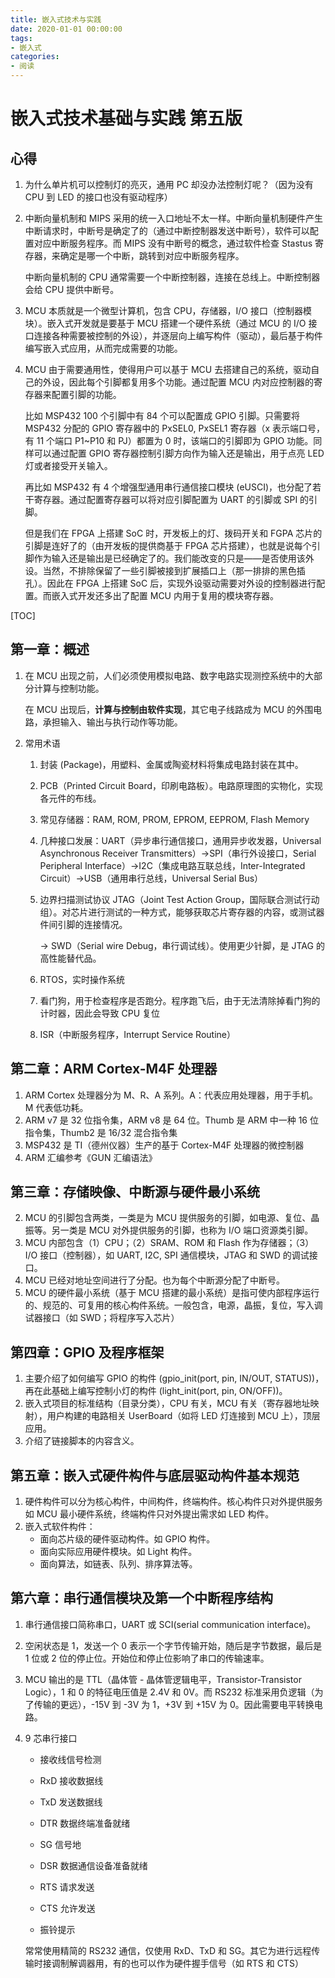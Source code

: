 ```yaml
---
title: 嵌入式技术与实践
date: 2020-01-01 00:00:00
tags:
- 嵌入式
categories:
- 阅读
---
```



# 嵌入式技术基础与实践 第五版

## 心得

1. 为什么单片机可以控制灯的亮灭，通用 PC 却没办法控制灯呢？（因为没有 CPU 到 LED 的接口也没有驱动程序）

1. 中断向量机制和 MIPS 采用的统一入口地址不太一样。中断向量机制硬件产生中断请求时，中断号是确定了的（通过中断控制器发送中断号），软件可以配置对应中断服务程序。而 MIPS 没有中断号的概念，通过软件检查 Stastus 寄存器，来确定是哪一个中断，跳转到对应中断服务程序。

   中断向量机制的 CPU 通常需要一个中断控制器，连接在总线上。中断控制器会给 CPU 提供中断号。

2. MCU 本质就是一个微型计算机，包含 CPU，存储器，I/O 接口（控制器模块）。嵌入式开发就是要基于 MCU 搭建一个硬件系统（通过 MCU 的 I/O 接口连接各种需要被控制的外设），并逐层向上编写构件（驱动），最后基于构件编写嵌入式应用，从而完成需要的功能。

3. MCU 由于需要通用性，使得用户可以基于 MCU 去搭建自己的系统，驱动自己的外设，因此每个引脚都复用多个功能。通过配置 MCU 内对应控制器的寄存器来配置引脚的功能。

   比如 MSP432 100 个引脚中有 84 个可以配置成 GPIO 引脚。只需要将 MSP432 分配的 GPIO 寄存器中的 PxSEL0, PxSEL1 寄存器（x 表示端口号，有 11 个端口 P1~P10 和 PJ）都置为 0 时，该端口的引脚即为 GPIO 功能。同样可以通过配置 GPIO 寄存器控制引脚方向作为输入还是输出，用于点亮 LED 灯或者接受开关输入。

   再比如 MSP432 有 4 个增强型通用串行通信接口模块 (eUSCI)，也分配了若干寄存器。通过配置寄存器可以将对应引脚配置为 UART 的引脚或 SPI 的引脚。

   但是我们在 FPGA 上搭建 SoC 时，开发板上的灯、拨码开关和 FGPA 芯片的引脚是连好了的（由开发板的提供商基于 FPGA 芯片搭建），也就是说每个引脚作为输入还是输出是已经确定了的。我们能改变的只是——是否使用该外设。当然，不排除保留了一些引脚被接到扩展插口上（那一排排的黑色插孔）。因此在 FPGA 上搭建 SoC 后，实现外设驱动需要对外设的控制器进行配置。而嵌入式开发还多出了配置 MCU 内用于复用的模块寄存器。

<!-- more -->

[TOC]

## 第一章：概述

1. 在 MCU 出现之前，人们必须使用模拟电路、数字电路实现测控系统中的大部分计算与控制功能。

   在 MCU 出现后，**计算与控制由软件实现**，其它电子线路成为 MCU 的外围电路，承担输入、输出与执行动作等功能。

2. 常用术语

   1. 封装 (Package)，用塑料、金属或陶瓷材料将集成电路封装在其中。

   2. PCB（Printed Circuit Board，印刷电路板）。电路原理图的实物化，实现各元件的布线。

   3. 常见存储器：RAM, ROM, PROM, EPROM, EEPROM, Flash Memory

   4. 几种接口发展：UART（异步串行通信接口，通用异步收发器，Universal Asynchronous Receiver Transmitters）->SPI（串行外设接口，Serial Peripheral Interface）->I2C（集成电路互联总线，Inter-Integrated Circuit）->USB（通用串行总线，Universal Serial Bus）

   5. 边界扫描测试协议 JTAG（Joint Test Action Group，国际联合测试行动组）。对芯片进行测试的一种方式，能够获取芯片寄存器的内容，或测试器件间引脚的连接情况。

      -> SWD（Serial wire Debug，串行调试线）。使用更少针脚，是 JTAG 的高性能替代品。

   6. RTOS，实时操作系统

   7. 看门狗，用于检查程序是否跑分。程序跑飞后，由于无法清除掉看门狗的计时器，因此会导致 CPU 复位

   8. ISR（中断服务程序，Interrupt Service Routine）

## 第二章：ARM Cortex-M4F 处理器

1. ARM Cortex 处理器分为 M、R、A 系列。A：代表应用处理器，用于手机。M 代表低功耗。
2. ARM v7 是 32 位指令集，ARM v8 是 64 位。Thumb 是 ARM 中一种 16 位指令集，Thumb2 是 16/32 混合指令集
3. MSP432 是 TI（德州仪器）生产的基于 Cortex-M4F 处理器的微控制器
4. ARM 汇编参考《GUN 汇编语法》

## 第三章：存储映像、中断源与硬件最小系统

2. MCU 的引脚包含两类，一类是为 MCU 提供服务的引脚，如电源、复位、晶振等。另一类是 MCU 对外提供服务的引脚，也称为 I/O 端口资源类引脚。
2. MCU 内部包含（1）CPU；（2）SRAM、ROM 和 Flash 作为存储器；（3）I/O 接口（控制器），如 UART, I2C, SPI 通信模块，JTAG 和 SWD 的调试接口。
3. MCU 已经对地址空间进行了分配。也为每个中断源分配了中断号。
4. MCU 的硬件最小系统（基于 MCU 搭建的最小系统）是指可使内部程序运行的、规范的、可复用的核心构件系统。一般包含，电源，晶振，复位，写入调试器接口（如 SWD；将程序写入芯片）

## 第四章：GPIO 及程序框架

1. 主要介绍了如何编写 GPIO 的构件 (gpio_init(port, pin, IN/OUT, STATUS))，再在此基础上编写控制小灯的构件 (light_init(port, pin, ON/OFF))。
2. 嵌入式项目的标准结构（目录分类），CPU 有关，MCU 有关（寄存器地址映射），用户构建的电路相关 UserBoard（如将 LED 灯连接到 MCU 上），顶层应用。
3. 介绍了链接脚本的内容含义。

## 第五章：嵌入式硬件构件与底层驱动构件基本规范

1. 硬件构件可以分为核心构件，中间构件，终端构件。核心构件只对外提供服务如 MCU 最小硬件系统，终端构件只对外提出需求如 LED 构件。
2. 嵌入式软件构件：
   - 面向芯片级的硬件驱动构件。如 GPIO 构件。
   - 面向实际应用硬件模块。如 Light 构件。
   - 面向算法，如链表、队列、排序算法等。

## 第六章：串行通信模块及第一个中断程序结构

1. 串行通信接口简称串口，UART 或 SCI(serial communication interface)。

2. 空闲状态是 1，发送一个 0 表示一个字节传输开始，随后是字节数据，最后是 1 位或 2 位的停止位。开始位和停止位影响了串口的传输速率。

3. MCU 输出的是 TTL（晶体管 - 晶体管逻辑电平，Transistor-Transistor Logic），1 和 0 的特征电压值是 2.4V 和 0V。而 RS232 标准采用负逻辑（为了传输的更远），-15V 到 -3V 为 1，+3V 到 +15V 为 0。因此需要电平转换电路。

4. 9 芯串行接口

   - 接收线信号检测

   - RxD 接收数据线
   - TxD 发送数据线
   - DTR 数据终端准备就绪
   - SG 信号地
   - DSR 数据通信设备准备就绪
   - RTS 请求发送
   - CTS 允许发送
   - 振铃提示

   常常使用精简的 RS232 通信，仅使用 RxD、TxD 和 SG。其它为进行远程传输时接调制解调器用，有的也可以作为硬件握手信号（如 RTS 和 CTS）
